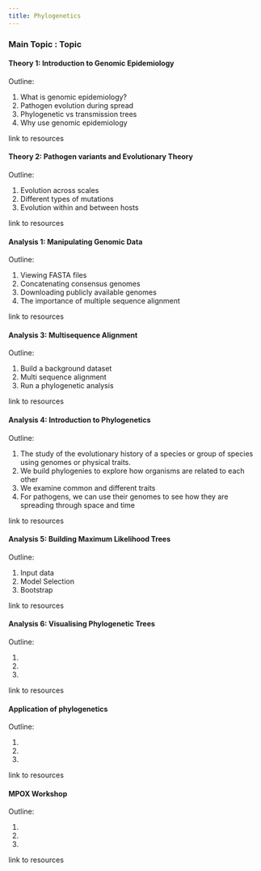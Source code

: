 ```yaml
---
title: Phylogenetics
---
```


### Main Topic : Topic


#### Theory 1: Introduction to Genomic Epidemiology
Outline:
<ol>
<li>What is genomic epidemiology?</li>
<li>Pathogen evolution during spread</li>
<li>Phylogenetic vs transmission trees</li>
<li>Why use genomic epidemiology</li>
</ol>

link to resources

#### Theory 2: Pathogen variants and Evolutionary Theory
Outline:
<ol>
<li>Evolution across scales</li>
<li>Different types of mutations</li>
<li>Evolution within and between hosts</li>
</ol>

link to resources


#### Analysis 1: Manipulating Genomic Data
Outline:
<ol>
<li>Viewing FASTA files</li>
<li>Concatenating consensus genomes</li>
<li>Downloading publicly available genomes</li>
<li>The importance of multiple sequence alignment</li>
</ol>

link to resources

#### Analysis 3: Multisequence Alignment
Outline:
<ol>
<li>Build a background dataset</li>
<li>Multi sequence alignment</li>
<li>Run a phylogenetic analysis</li>
</ol>

link to resources

#### Analysis 4: Introduction to Phylogenetics
Outline:
<ol>
<li>The study of the evolutionary history of a species or group of species using genomes or physical traits.</li>
<li>We build phylogenies to explore how organisms are related to each other</li>
<li>We examine common and different traits</li>
<li>For pathogens, we can use their genomes to see how they are spreading through space and time</li>
</ol>

link to resources

#### Analysis 5: Building Maximum Likelihood Trees
Outline:
<ol>
<li>Input data</li>
<li>Model Selection</li>
<li>Bootstrap</li>
</ol>
link to resources


#### Analysis 6: Visualising  Phylogenetic Trees
Outline:
<ol>
<li></li>
<li></li>
<li></li>
</ol>
link to resources

#### Application of phylogenetics
Outline:
<ol>
<li></li>
<li></li>
<li></li>
</ol>
link to resources

#### MPOX Workshop
Outline:
<ol>
<li></li>
<li></li>
<li></li>
</ol>
link to resources